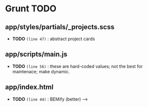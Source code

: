 # Grunt TODO


## app/styles/partials/_projects.scss

-  **TODO** `(line 47)` : abstract project cards

## app/scripts/main.js

-  **TODO** `(line 56)`  : these are hard-coded values; not the best for maintenace; make dynamic.

## app/index.html

-  **TODO** `(line 44)` : BEMify (better) -->
